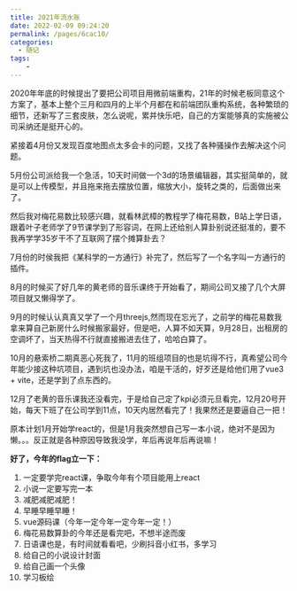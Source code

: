 ```yaml
---
title: 2021年流水账
date: 2022-02-09 09:24:20
permalink: /pages/6cac10/
categories:
  - 随记
tags:
    -
---
```

2020年年底的时候提出了要把公司项目用微前端重构，21年的时候老板同意这个方案了，基本上整个三月和四月的上半个月都在和前端团队重构系统，各种繁琐的细节，还新写了三套皮肤，怎么说呢，累并快乐吧，自己的方案能够真的实施被公司采纳还是挺开心的。  

紧接着4月份又发现百度地图点太多会卡的问题，又找了各种骚操作去解决这个问题。  

5月份公司派给我一个急活，10天时间做一个3d的场景编辑器，其实挺简单的，就是可以上传模型，并且拖来拖去摆放位置，缩放大小，旋转之类的，后面做出来了。  

然后我对梅花易数比较感兴趣，就看林武樟的教程学了梅花易数，B站上学日语，跟着叶子老师学了9节课学到了形容词，在网上还给别人算卦别说还挺准的，要不我再学学35岁干不了互联网了摆个摊算卦去？  

7月份的时侯我把《某科学的一方通行》补完了，然后写了一个名字叫一方通行的插件。  

8月的时候买了好几年的黄老师的音乐课终于开始看了，期间公司又接了几个大屏项目就又懒得学了。

9月的时候认认真真又学了一个月threejs,然而现在忘光了，之前学的梅花易数我拿来算自己新房什么时候搬家最好，但是吧，人算不如天算，9月28日，出租房的空调坏了，当天热得不行就直接搬进去住了，哈哈白算了。  

10月的悬索桥二期真恶心死我了，11月的班组项目的也是坑得不行，真希望公司今年能少接这种坑项目，遇到坑也没办法，咱是干活的，好歹还是给他们用了vue3 + vite，还是学到了点东西的。  

12月了老黄的音乐课我还没看完，于是给自己定了kpi必须元旦看完，12月20号开始，每天下班了在公司学到11点，10天内居然看完了！我果然还是要逼自己一把！  

原本计划1月开始学react的，但是1月我突然想自己写一本小说，绝对不是因为懒。。。反正就是各种原因导致我没学，年后再说年后再说嘛！  


**好了，今年的flag立一下：**  
1. 一定要学完react课，争取今年有个项目能用上react
2. 小说一定要写完一本
3. 减肥减肥减肥！
4. 早睡早睡早睡！
5. vue源码课（今年一定今年一定今年一定！）
6. 梅花易数算卦的今年还是看完吧，不想半途而废
7. 日语课也是，有时间就看看吧，少刷抖音小红书，多学习
8. 给自己的小说设计封面
9. 给自己画一个头像
10. 学习板绘